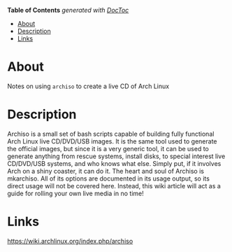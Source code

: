 <!-- START doctoc generated TOC please keep comment here to allow auto update -->
<!-- DON'T EDIT THIS SECTION, INSTEAD RE-RUN doctoc TO UPDATE -->
**Table of Contents**  *generated with [DocToc](https://github.com/thlorenz/doctoc)*

- [About](#about)
- [Description](#description)
- [Links](#links)

<!-- END doctoc generated TOC please keep comment here to allow auto update -->

# About

Notes on using `archiso` to create a live CD of Arch Linux

# Description 

Archiso is a small set of bash scripts capable of building fully functional Arch Linux live CD/DVD/USB images. It is the same tool used to generate the official images, but since it is a very generic tool, it can be used to generate anything from rescue systems, install disks, to special interest live CD/DVD/USB systems, and who knows what else. Simply put, if it involves Arch on a shiny coaster, it can do it. The heart and soul of Archiso is mkarchiso. All of its options are documented in its usage output, so its direct usage will not be covered here. Instead, this wiki article will act as a guide for rolling your own live media in no time!

# Links

https://wiki.archlinux.org/index.php/archiso
